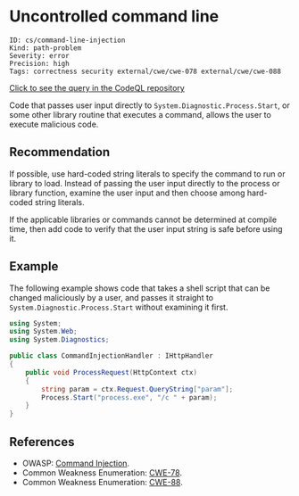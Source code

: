 # Uncontrolled command line

```
ID: cs/command-line-injection
Kind: path-problem
Severity: error
Precision: high
Tags: correctness security external/cwe/cwe-078 external/cwe/cwe-088

```
[Click to see the query in the CodeQL repository](https://github.com/github/codeql/tree/main/csharp/ql/src/Security%20Features/CWE-078/CommandInjection.ql)

Code that passes user input directly to `System.Diagnostic.Process.Start`, or some other library routine that executes a command, allows the user to execute malicious code.


## Recommendation
If possible, use hard-coded string literals to specify the command to run or library to load. Instead of passing the user input directly to the process or library function, examine the user input and then choose among hard-coded string literals.

If the applicable libraries or commands cannot be determined at compile time, then add code to verify that the user input string is safe before using it.


## Example
The following example shows code that takes a shell script that can be changed maliciously by a user, and passes it straight to `System.Diagnostic.Process.Start` without examining it first.


```csharp
using System;
using System.Web;
using System.Diagnostics;

public class CommandInjectionHandler : IHttpHandler
{
    public void ProcessRequest(HttpContext ctx)
    {
        string param = ctx.Request.QueryString["param"];
        Process.Start("process.exe", "/c " + param);
    }
}

```

## References
* OWASP: [Command Injection](https://www.owasp.org/index.php/Command_Injection).
* Common Weakness Enumeration: [CWE-78](https://cwe.mitre.org/data/definitions/78.html).
* Common Weakness Enumeration: [CWE-88](https://cwe.mitre.org/data/definitions/88.html).
